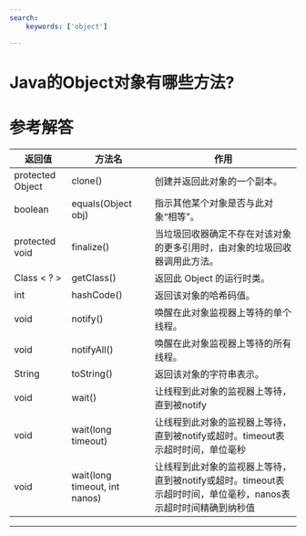 ```yaml
---
search:
    keywords: ['object']

---
```



# Java的Object对象有哪些方法?

# 参考解答

|返回值|方法名|作用|
|---|---|---|
|protected  Object|clone()|创建并返回此对象的一个副本。|
| boolean|equals(Object obj) |指示其他某个对象是否与此对象“相等”。|
|protected  void|finalize() |当垃圾回收器确定不存在对该对象的更多引用时，由对象的垃圾回收器调用此方法。|
|Class &lt; ? &gt;|getClass() |返回此 Object 的运行时类。|
| int|hashCode() |返回该对象的哈希码值。|
| void|notify()|唤醒在此对象监视器上等待的单个线程。|
| void|notifyAll() |唤醒在此对象监视器上等待的所有线程。|
|String|toString() |返回该对象的字符串表示。|
| void|wait() |让线程到此对象的监视器上等待，直到被notify|
| void|wait(long timeout) |让线程到此对象的监视器上等待，直到被notify或超时。timeout表示超时时间，单位毫秒|
| void|wait(long timeout, int nanos) |让线程到此对象的监视器上等待，直到被notify或超时。timeout表示超时时间，单位毫秒，nanos表示超时时间精确到纳秒值|





---

